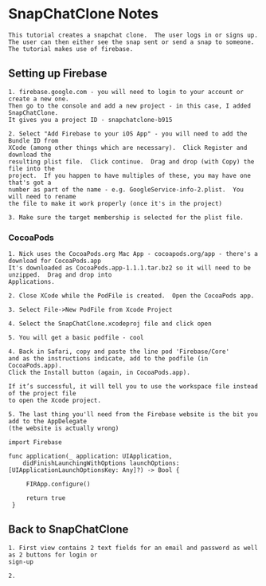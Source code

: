 #  SnapChatClone Notes

    This tutorial creates a snapchat clone.  The user logs in or signs up.
    The user can then either see the snap sent or send a snap to someone.
    The tutorial makes use of firebase.
    
## Setting up Firebase

    1. firebase.google.com - you will need to login to your account or create a new one.
    Then go to the console and add a new project - in this case, I added SnapChatClone.
    It gives you a project ID - snapchatclone-b915
    
    2. Select "Add Firebase to your iOS App" - you will need to add the Bundle ID from
    XCode (among other things which are necessary).  Click Register and download the
    resulting plist file.  Click continue.  Drag and drop (with Copy) the file into the
    project.  If you happen to have multiples of these, you may have one that's got a
    number as part of the name - e.g. GoogleService-info-2.plist.  You will need to rename
    the file to make it work properly (once it's in the project)
    
    3. Make sure the target membership is selected for the plist file.
    
### CocoaPods

    1. Nick uses the CocoaPods.org Mac App - cocoapods.org/app - there's a download for CocoaPods.app
    It's downloaded as CocoaPods.app-1.1.1.tar.bz2 so it will need to be unzipped.  Drag and drop into
    Applications.
    
    2. Close XCode while the PodFile is created.  Open the CocoaPods app.
    
    3. Select File->New PodFile from Xcode Project
    
    4. Select the SnapChatClone.xcodeproj file and click open
    
    5. You will get a basic podfile - cool
    
    4. Back in Safari, copy and paste the line pod 'Firebase/Core'
    and as the instructions indicate, add to the podfile (in CocoaPods.app).
    Click the Install button (again, in CocoaPods.app).
    
    If it’s successful, it will tell you to use the workspace file instead of the project file
    to open the Xcode project.
    
    5. The last thing you'll need from the Firebase website is the bit you add to the AppDelegate
    (the website is actually wrong)
    
    import Firebase
    
    func application(_ application: UIApplication,
        didFinishLaunchingWithOptions launchOptions: [UIApplicationLaunchOptionsKey: Any]?) -> Bool {
 
         FIRApp.configure()
             
         return true
     }

## Back to SnapChatClone

    1. First view contains 2 text fields for an email and password as well as 2 buttons for login or
    sign-up
    
    2. 
